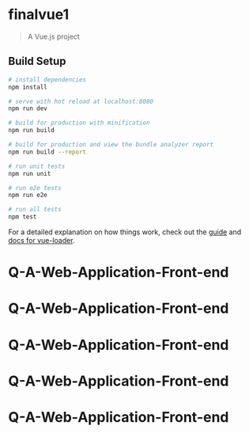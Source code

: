 # finalvue1

> A Vue.js project

## Build Setup

``` bash
# install dependencies
npm install

# serve with hot reload at localhost:8080
npm run dev

# build for production with minification
npm run build

# build for production and view the bundle analyzer report
npm run build --report

# run unit tests
npm run unit

# run e2e tests
npm run e2e

# run all tests
npm test
```

For a detailed explanation on how things work, check out the [guide](http://vuejs-templates.github.io/webpack/) and [docs for vue-loader](http://vuejs.github.io/vue-loader).
# Q-A-Web-Application-Front-end
# Q-A-Web-Application-Front-end
# Q-A-Web-Application-Front-end
# Q-A-Web-Application-Front-end
# Q-A-Web-Application-Front-end
